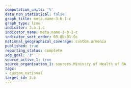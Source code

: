 ```yaml
---
computation_units: '%'
data_non_statistical: false
graph_title: meta.name-3-b-1-c
graph_type: line
indicator: 3.b.1.c
indicator_name: meta.name-3-b-1-c
indicator_sort_order: 03-0b-01-0c
national_geographical_coverage: custom.armenia
published: true
reporting_status: complete
sdg_goal: '3'
source_active_1: true
source_organisation_1: sources.Ministry of Health of RA
tags:
- custom.national
target_id: 3.b
---
```

